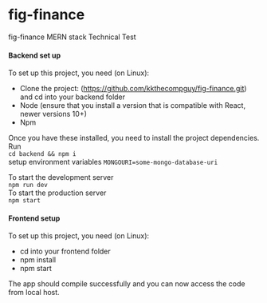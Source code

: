 # fig-finance
fig-finance MERN stack Technical Test
 

#### Backend set up
To set up this project, you need (on Linux):
* Clone the project: (https://github.com/kkthecompguy/fig-finance.git) and cd into your backend folder
* Node (ensure that you install a version that is compatible with React, newer versions 10+)
* Npm 

Once you have these installed, you need to install the project dependencies. Run  
```cd backend && npm i```  
setup environment variables
```MONGOURI=some-mongo-database-uri```  

To start the development server  
```npm run dev```  
To start the production server  
```npm start```  

#### Frontend setup

To set up this project, you need (on Linux):
* cd into your frontend folder
* npm install
* npm start 

The app should compile successfully and you can now access the code from local host.
